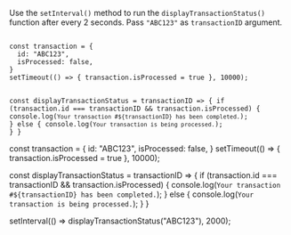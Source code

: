 Use the `setInterval()` method
to run the `displayTransactionStatus()`
function after every 2 seconds.
Pass `"ABC123"` as `transactionID` argument.

<codeblock type="exercise" language="javascript" evaluateAsync="true" testMode="fixedInput">
<code>
const transaction = {
  id: "ABC123",
  isProcessed: false,
}
setTimeout(() => { transaction.isProcessed = true }, 10000);

const displayTransactionStatus = transactionID => {
  if (transaction.id === transactionID && transaction.isProcessed) {
    console.log(`Your transaction #${transactionID} has been completed.`);
  } else  {
    console.log(`Your transaction is being processed.`);
  }
}
</code>

<solution>
const transaction = {
  id: "ABC123",
  isProcessed: false,
}
setTimeout(() => { transaction.isProcessed = true }, 10000);

const displayTransactionStatus = transactionID => {
  if (transaction.id === transactionID && transaction.isProcessed) {
    console.log(`Your transaction #${transactionID} has been completed.`);
  } else  {
    console.log(`Your transaction is being processed.`);
  }
}

setInterval(() => displayTransactionStatus("ABC123"), 2000);
</solution>
</codeblock>